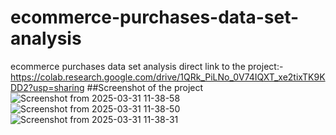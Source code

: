 # ecommerce-purchases-data-set-analysis
ecommerce purchases data set analysis
direct link to the project:- https://colab.research.google.com/drive/1QRk_PiLNo_0V74IQXT_xe2tixTK9KDD2?usp=sharing
##Screenshot of the project
![Screenshot from 2025-03-31 11-38-58](https://github.com/user-attachments/assets/c8e7d13a-9481-4720-8710-95da681dfae4)
![Screenshot from 2025-03-31 11-38-50](https://github.com/user-attachments/assets/de0b34be-ca6e-4364-be0f-f11c7dc848e3)
![Screenshot from 2025-03-31 11-38-31](https://github.com/user-attachments/assets/a93e1836-8676-4c2d-a89b-2c133e34193a)
